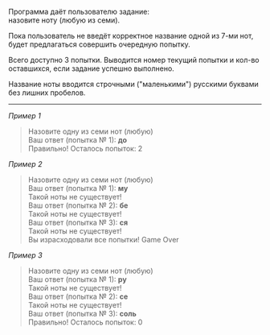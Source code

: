 Программа даёт пользователю задание:  
назовите ноту (любую из семи). 

Пока пользователь не введёт корректное название одной из 7-ми нот, будет предлагаться совершить очередную попытку.

Всего доступно 3 попытки. Выводится номер текущий попытки и кол-во оставшихся, если задание успешно выполнено. 

Название ноты вводится строчными ("маленькими") русскими буквами без лишних пробелов.

---

_Пример 1_

> Назовите одну из семи нот (любую)  
> Ваш ответ (попытка № 1): **до**  
> Правильно! Осталось попыток: 2

_Пример 2_

> Назовите одну из семи нот (любую)  
> Ваш ответ (попытка № 1): **му**  
> Такой ноты не существует!  
> Ваш ответ (попытка № 2): **бе**  
> Такой ноты не существует!  
> Ваш ответ (попытка № 3): **ся**  
> Такой ноты не существует!  
> Вы израсходовали все попытки! Game Over

_Пример 3_

> Назовите одну из семи нот (любую)  
> Ваш ответ (попытка № 1): **ру**  
> Такой ноты не существует!  
> Ваш ответ (попытка № 2): **се**  
> Такой ноты не существует!  
> Ваш ответ (попытка № 3): **соль**  
> Правильно! Осталось попыток: 0  
